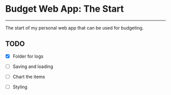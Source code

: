 # Budget Web App: The Start
---
The start of my personal web app that can be used for budgeting.

## TODO

- [x] Folder for logs
- [ ] Saving and loading
- [ ] Chart the items
- [ ] Styling


